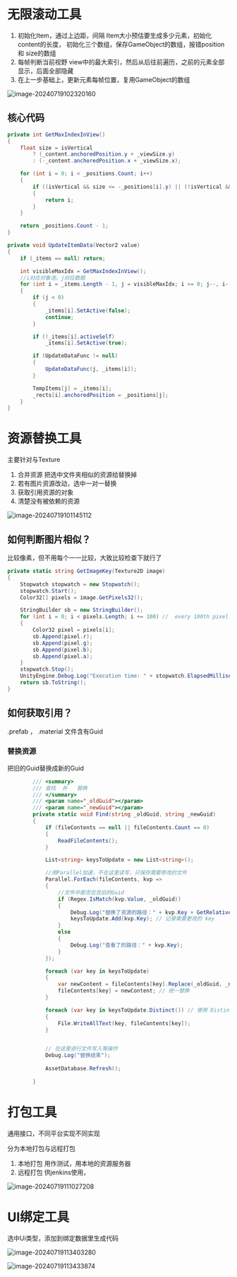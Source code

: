 # 无限滚动工具

1. 初始化Item，通过上边距，间隔 Item大小预估要生成多少元素，初始化content的长度， 初始化三个数组，保存GameObject的数组，报错position 和 size的数组
2. 每帧判断当前视野 view中的最大索引，然后从后往前遍历，之前的元素全部显示，后面全部隐藏
3. 在上一步基础上，更新元素每帧位置，复用GameObject的数组

![image-20240719102320160](assets\image-20240719102320160.png)

## 核心代码

```cs
private int GetMaxIndexInView()
{
    float size = isVertical
        ? (_content.anchoredPosition.y + _viewSize.y)
        : (-_content.anchoredPosition.x + _viewSize.x);

    for (int i = 0; i < _positions.Count; i++)
    {
        if ((isVertical && size <= -_positions[i].y) || (!isVertical && size <= _positions[i].x))
        {
            return i;
        }
    }

    return _positions.Count - 1;
}
```

```cs
private void UpdateItemData(Vector2 value)
{
    if (_items == null) return;

    int visibleMaxIdx = GetMaxIndexInView();
    //i对应对象池，j对应数据
    for (int i = _items.Length - 1, j = visibleMaxIdx; i >= 0; j--, i--)
    {
        if (j < 0)
        {
            _items[i].SetActive(false);
            continue;
        }

        if (!_items[i].activeSelf)
            _items[i].SetActive(true);

        if (UpdateDataFunc != null)
        {
            UpdateDataFunc(j, _items[i]);
        }

        TempItems[j] = _items[i];
        _rects[i].anchoredPosition = _positions[j];
    }
}
```

# 资源替换工具

主要针对与Texture

1. 合并资源 把选中文件夹相似的资源给替换掉
2. 若有图片资源改动，选中一对一替换
3. 获取引用资源的对象
4. 清楚没有被依赖的资源

![image-20240719101145112](assets/image-20240719101145112.png)



## 如何判断图片相似？

比较像素，但不用每个一一比较，大致比较检查下就行了 

```cs
private static string GetImageKey(Texture2D image)
{
    Stopwatch stopwatch = new Stopwatch();
    stopwatch.Start();
    Color32[] pixels = image.GetPixels32();

    StringBuilder sb = new StringBuilder();
    for (int i = 0; i < pixels.Length; i += 100) //  every 100th pixel 平均10ms
    {
        Color32 pixel = pixels[i];
        sb.Append(pixel.r);
        sb.Append(pixel.g);
        sb.Append(pixel.b);
        sb.Append(pixel.a);
    }
    stopwatch.Stop();
    UnityEngine.Debug.Log("Execution time: " + stopwatch.ElapsedMilliseconds + "ms");
    return sb.ToString();
}
```

## 如何获取引用？

.prefab ， .material 文件含有Guid





### 替换资源

把旧的Guid替换成新的Guid

```cs
      	/// <summary>
        /// 查找  并   替换 
        /// </summary>
        /// <param name="_oldGuid"></param>
        /// <param name="_newGuid"></param>
        private static void Find(string _oldGuid, string _newGuid)
        {
            if (fileContents == null || fileContents.Count == 0)
            {
                ReadFileContents();
            }

            List<string> keysToUpdate = new List<string>();

            //用Parallel加速，不在这里读写，只保存需要修改的文件
            Parallel.ForEach(fileContents, kvp =>
            {
                //文件中是否包含旧的Guid
                if (Regex.IsMatch(kvp.Value, _oldGuid))
                {
                    Debug.Log("替换了资源的路径：" + kvp.Key + GetRelativeAssetsPath(kvp.Key));
                    keysToUpdate.Add(kvp.Key); // 记录需要更改的 key
                }
                else
                {
                    Debug.Log("查看了的路径：" + kvp.Key);
                }
            });

            foreach (var key in keysToUpdate)
            {
                var newContent = fileContents[key].Replace(_oldGuid, _newGuid);
                fileContents[key] = newContent; // 统一替换
            }

            foreach (var key in keysToUpdate.Distinct()) // 使用 Distinct 方法确保相同的文件路径只写入一次
            {
                File.WriteAllText(key, fileContents[key]);
            }


            // 在这里进行文件写入等操作
            Debug.Log("替换结束");
            
            AssetDatabase.Refresh();
            
        }
```





# 打包工具

通用接口，不同平台实现不同实现

分为本地打包与远程打包

1. 本地打包 用作测试，用本地的资源服务器
2. 远程打包 供jenkins使用，

![image-20240719111027208](assets/image-20240719111027208.png)





# UI绑定工具

选中Ui类型，添加到绑定数据里生成代码

![image-20240719113403280](assets/image-20240719113403280.png)

![image-20240719113433874](assets/image-20240719113433874.png)